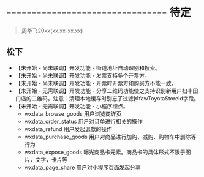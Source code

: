 # -------------------------------- 待定
> 周华飞20xx(xx.xx-xx.xx)
## 松下
* 【未开始 - 尚未联调】开发功能 - 街道地址自动识别和搜索。
* 【未开始 - 尚未联调】开发功能 - 发票支持多个开票方。
* 【未开始 - 尚未联调】开发功能 - 开票时开票方和购买方不能一致。
* 【未开始 - 无需联调】开发功能 - 分享二维码功能使之支持识别新用户扫丰田门店的二维码。注意：清理本地缓存时别忘了过滤掉fawToyotaStoreId字段。
* 【未开始 - 无需联调】开发功能 - 小程序埋点。
  - wxdata_browse_goods 用户浏览商详页
  - wxdata_order_status 用户对订单进行相关的操作
  - wxdata_refund 用户发起退款的操作
  - wxdata_purchase_goods 用户对商品进行加购、减购、购物车中删除等行为
  - wxdata_expose_goods 曝光商品卡元素。商品卡的具体形式不限于图片，文字，卡片等
  - wxdata_page_share 用户对小程序页面发起分享
